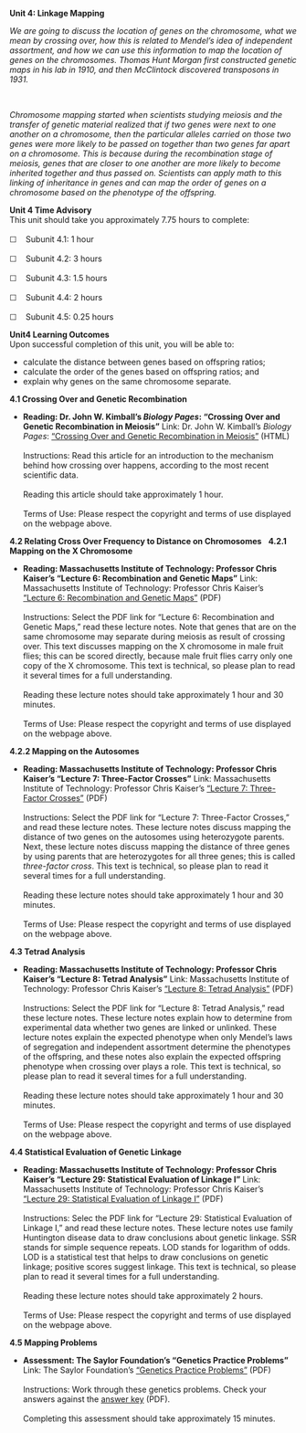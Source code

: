 **Unit 4: Linkage Mapping** <span id="4"></span> 

*We are going to discuss the location of genes on the chromosome, what
we mean by crossing over, how this is related to Mendel’s idea of
independent assortment, and how we can use this information to map the
location of genes on the chromosomes. Thomas Hunt Morgan first
constructed genetic maps in his lab in 1910, and then McClintock
discovered transposons in 1931.*

 

*Chromosome mapping started when scientists studying meiosis and the
transfer of genetic material realized that if two genes were next to one
another on a chromosome, then the particular alleles carried on those
two genes were more likely to be passed on together than two genes far
apart on a chromosome. This is because during the recombination stage of
meiosis, genes that are closer to one another are more likely to become
inherited together and thus passed on. Scientists can apply math to this
linking of inheritance in genes and can map the order of genes on a
chromosome based on the phenotype of the offspring.*

**Unit 4 Time Advisory**  
This unit should take you approximately 7.75 hours to complete:  
    
 ☐    Subunit 4.1: 1 hour  
    
 ☐    Subunit 4.2: 3 hours  
    
 ☐    Subunit 4.3: 1.5 hours  
    
 ☐    Subunit 4.4: 2 hours  
    
 ☐    Subunit 4.5: 0.25 hours

**Unit4 Learning Outcomes**  
Upon successful completion of this unit, you will be able to:
-   calculate the distance between genes based on offspring ratios;
-   calculate the order of the genes based on offspring ratios; and
-   explain why genes on the same chromosome separate.

**4.1 Crossing Over and Genetic Recombination** <span id="4.1"></span> 
-   **Reading: Dr. John W. Kimball’s *Biology Pages*: “Crossing Over and
    Genetic Recombination in Meiosis”**
    Link: Dr. John W. Kimball’s *Biology Pages*: [“Crossing Over and
    Genetic Recombination in
    Meiosis”](http://users.rcn.com/jkimball.ma.ultranet/BiologyPages/C/CrossingOver.html) (HTML)  
        
     Instructions: Read this article for an introduction to the
    mechanism behind how crossing over happens, according to the most
    recent scientific data.  
        
     Reading this article should take approximately 1 hour.  
        
     Terms of Use: Please respect the copyright and terms of use
    displayed on the webpage above.

**4.2 Relating Cross Over Frequency to Distance on Chromosomes** <span
id="4.2"></span> 
**4.2.1 Mapping on the X Chromosome** <span id="4.2.1"></span> 
-   **Reading: Massachusetts Institute of Technology: Professor Chris
    Kaiser’s “Lecture 6: Recombination and Genetic Maps”**
    Link: Massachusetts Institute of Technology: Professor Chris
    Kaiser’s [“Lecture 6: Recombination and Genetic
    Maps”](http://ocw.mit.edu/courses/biology/7-03-genetics-fall-2004/lecture-notes/) (PDF)  
        
     Instructions: Select the PDF link for “Lecture 6: Recombination and
    Genetic Maps,” read these lecture notes. Note that genes that are on
    the same chromosome may separate during meiosis as result of
    crossing over. This text discusses mapping on the X chromosome in
    male fruit flies; this can be scored directly, because male fruit
    flies carry only one copy of the X chromosome. This text is
    technical, so please plan to read it several times for a full
    understanding.  
        
     Reading these lecture notes should take approximately 1 hour and 30
    minutes.  
        
     Terms of Use: Please respect the copyright and terms of use
    displayed on the webpage above.

**4.2.2 Mapping on the Autosomes** <span id="4.2.2"></span> 
-   **Reading: Massachusetts Institute of Technology: Professor Chris
    Kaiser’s “Lecture 7: Three-Factor Crosses”**
    Link: Massachusetts Institute of Technology: Professor Chris
    Kaiser’s [“Lecture 7: Three-Factor
    Crosses”](http://ocw.mit.edu/courses/biology/7-03-genetics-fall-2004/lecture-notes/) (PDF)  
        
     Instructions: Select the PDF link for “Lecture 7: Three-Factor
    Crosses,” and read these lecture notes. These lecture notes discuss
    mapping the distance of two genes on the autosomes using
    heterozygote parents. Next, these lecture notes discuss mapping the
    distance of three genes by using parents that are heterozygotes for
    all three genes; this is called *three-factor cross*. This text is
    technical, so please plan to read it several times for a full
    understanding.  
        
     Reading these lecture notes should take approximately 1 hour and 30
    minutes.  
        
     Terms of Use: Please respect the copyright and terms of use
    displayed on the webpage above.

**4.3 Tetrad Analysis** <span id="4.3"></span> 
-   **Reading: Massachusetts Institute of Technology: Professor Chris
    Kaiser’s “Lecture 8: Tetrad Analysis”**
    Link: Massachusetts Institute of Technology: Professor Chris
    Kaiser’s [“Lecture 8: Tetrad
    Analysis”](http://ocw.mit.edu/courses/biology/7-03-genetics-fall-2004/lecture-notes/) (PDF)  
        
     Instructions: Select the PDF link for “Lecture 8: Tetrad Analysis,”
    read these lecture notes. These lecture notes explain how to
    determine from experimental data whether two genes are linked or
    unlinked. These lecture notes explain the expected phenotype when
    only Mendel’s laws of segregation and independent assortment
    determine the phenotypes of the offspring, and these notes also
    explain the expected offspring phenotype when crossing over plays a
    role. This text is technical, so please plan to read it several
    times for a full understanding.  
        
     Reading these lecture notes should take approximately 1 hour and 30
    minutes.  
        
     Terms of Use: Please respect the copyright and terms of use
    displayed on the webpage above.

**4.4 Statistical Evaluation of Genetic Linkage** <span
id="4.4"></span> 
-   **Reading: Massachusetts Institute of Technology: Professor Chris
    Kaiser’s “Lecture 29: Statistical Evaluation of Linkage I”**
    Link: Massachusetts Institute of Technology: Professor Chris
    Kaiser’s [“Lecture 29: Statistical Evaluation of Linkage
    I”](http://ocw.mit.edu/courses/biology/7-03-genetics-fall-2004/lecture-notes/) (PDF)  
        
     Instructions: Selec the PDF link for “Lecture 29: Statistical
    Evaluation of Linkage I,” and read these lecture notes. These
    lecture notes use family Huntington disease data to draw conclusions
    about genetic linkage. SSR stands for simple sequence repeats. LOD
    stands for logarithm of odds. LOD is a statistical test that helps
    to draw conclusions on genetic linkage; positive scores suggest
    linkage. This text is technical, so please plan to read it several
    times for a full understanding.  
        
     Reading these lecture notes should take approximately 2 hours.  
        
     Terms of Use: Please respect the copyright and terms of use
    displayed on the webpage above.

**4.5 Mapping Problems** <span id="4.5"></span> 
-   **Assessment: The Saylor Foundation’s “Genetics Practice Problems”**
    Link: The Saylor Foundation’s [“Genetics Practice
    Problems”](http://www.saylor.org/site/wp-content/uploads/2011/07/Genetics-Practice-Problems.pdf) (PDF)  
        
     Instructions: Work through these genetics problems. Check your
    answers against the [answer
    key](http://www.saylor.org/site/wp-content/uploads/2014/03/BIO305-4.5-Genetic-Practice-Problems-Answers.pdf)
    (PDF).  
        
     Completing this assessment should take approximately 15 minutes.



